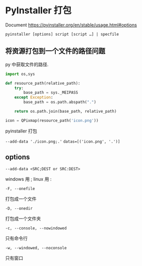 # PyInstaller 打包

Document <https://pyinstaller.org/en/stable/usage.html#options>

`pyinstaller [options] script [script …] | specfile`

## 将资源打包到一个文件的路径问题

py 中获取文件的路径.

```py
import os,sys

def resource_path(relative_path):
    try:
        base_path = sys._MEIPASS
    except Exception:
        base_path = os.path.abspath(".")

    return os.path.join(base_path, relative_path)

icon = QPixmap(resource_path('icon.png'))
```

pyinstaller 打包

`--add-data './icon.png;.'` `datas=[('icon.png', '.')]` 

## options

`--add-data <SRC;DEST or SRC:DEST>`

windows 用 ; linux 用 : 

`-F, --onefile`

打包成一个文件

`-D, --onedir`

打包成一个文件夹

`-c, --console, --nowindowed`

只有命令行

`-w, --windowed, --noconsole`

只有窗口
